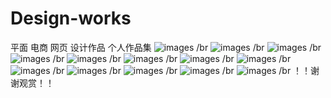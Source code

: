 # Design-works
平面 电商 网页 设计作品
个人作品集
![images](https://github.com/huanjun123/Design-works/blob/master/3d%E5%9B%BE%E7%89%87.jpg)
/br
![images](https://github.com/huanjun123/Design-works/blob/master/banner.jpg)
/br
![images](https://github.com/huanjun123/Design-works/blob/master/%E4%BA%AC%E4%B8%9C%E9%A6%96%E9%A1%B5.jpg)
/br
![images](https://github.com/huanjun123/Design-works/blob/master/%E6%82%A6%E5%AE%B6%E5%AE%9D%E5%AE%9D%20%E8%AF%A6%E6%83%85%E9%A1%B5.jpg)
/br
![images](https://github.com/huanjun123/Design-works/blob/master/%E6%9F%9C%E6%9F%9C%E7%BD%91%20%E5%85%B3%E4%BA%8E%E6%88%91%E4%BB%AC%E7%95%8C%E9%9D%A2.jpg)
/br
![images](https://github.com/huanjun123/Design-works/blob/master/%E6%9F%9C%E6%9F%9C%E7%BD%91%20%E8%A1%8C%E4%B8%9A%E5%A4%B4%E6%9D%A1%E9%A1%B5%E9%9D%A2.jpg)
/br
![images](https://github.com/huanjun123/Design-works/blob/master/%E6%9F%9C%E6%9F%9C%E7%BD%91app%E6%88%91%E7%9A%84%E9%A1%B5%E9%9D%A2.jpg)
/br
![images](https://github.com/huanjun123/Design-works/blob/master/%E6%9F%9C%E6%9F%9C%E7%BD%91app%E7%82%B9%E5%87%BB%E8%8F%9C%E5%8D%95.jpg)
/br
![images](https://github.com/huanjun123/Design-works/blob/master/%E6%9F%9C%E6%9F%9C%E7%BD%91app%E7%83%AD%E5%8D%96%E9%A6%96%E9%A1%B5.jpg)
/br
![images](https://github.com/huanjun123/Design-works/blob/master/%E6%9F%9C%E6%9F%9C%E7%BD%91%E7%99%BB%E9%99%86app%E7%95%8C%E9%9D%A2.jpg)
/br
![images](https://github.com/huanjun123/Design-works/blob/master/%E6%9F%9C%E6%9F%9C%E7%BD%91%E9%A6%96%E9%A1%B5.jpg)
/br
![images](https://github.com/huanjun123/Design-works/blob/master/%E7%BD%91%E9%A1%B5%E8%87%AA%E8%AE%BE.jpg)
/br
![images](https://github.com/huanjun123/Design-works/blob/master/%E8%87%AA%E8%AE%BE%E7%B3%95%E7%82%B9app.jpg)
/br
！！谢谢观赏！！
